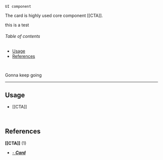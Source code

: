 `UI component`

The card is highly used core component [[CTA]].


this is a test

<!-- toc start -->
###### Table of contents  

- [Usage](#usage)
- [References](#references)
  

<br />
<!-- toc end -->

Gonna keep going

---

<!-- usedby start -->
## Usage  

 - [[CTA]]  

<br />
<!-- usedby end -->

<!-- backlinks start -->
## References  


**[[CTA]]** (1)
- <a href="CTA#:~:text=- Card">- ***Card***</a>
  

<br />
<!-- backlinks end -->
